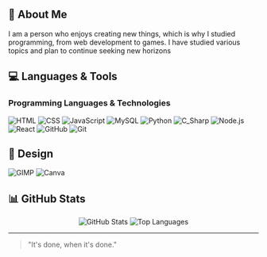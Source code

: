 ## 👋 About Me
I am a person who enjoys creating new things, which is why I studied programming, from web development to games. I have studied various topics and plan to continue seeking new horizons

## 💻 Languages & Tools
### Programming Languages & Technologies

<!-- Programming & tech badges -->
![HTML](https://img.shields.io/badge/HTML-E34F26?style=for-the-badge&logo=html5&logoColor=white)
![CSS](https://img.shields.io/badge/CSS-1572B6?style=for-the-badge&logo=css3&logoColor=white)
![JavaScript](https://img.shields.io/badge/JavaScript-F7DF1E?style=for-the-badge&logo=javascript&logoColor=black)
![MySQL](https://img.shields.io/badge/MySQL-4479A1?style=for-the-badge&logo=mysql&logoColor=white)
![Python](https://img.shields.io/badge/Python-3776AB?style=for-the-badge&logo=python&logoColor=white)
![C_Sharp](https://img.shields.io/badge/C%23-239120?style=for-the-badge&logo=c-sharp&logoColor=white)
![Node.js](https://img.shields.io/badge/Node.js-339933?style=for-the-badge&logo=node.js&logoColor=white)
![React](https://img.shields.io/badge/React-20232A?style=for-the-badge&logo=react&logoColor=61DAFB)
![GitHub](https://img.shields.io/badge/GitHub-181717?style=for-the-badge&logo=github&logoColor=white)
![Git](https://img.shields.io/badge/Git-F05032?style=for-the-badge&logo=git&logoColor=white)

## 🎨 Design

<!-- Design tool badges -->
![GIMP](https://img.shields.io/badge/GIMP-6B7574?style=for-the-badge&logo=gimp&logoColor=white)
![Canva](https://img.shields.io/badge/Canva-00C4CC?style=for-the-badge&logo=canva&logoColor=white)

## 📊 GitHub Stats

<p align="center">
  <img src="https://github-readme-stats.vercel.app/api?username=ZTestJohn&show_icons=true&theme=dark" alt="GitHub Stats" />
  <img src="https://github-readme-stats.vercel.app/api/top-langs/?username=ZTestJohn&layout=compact&theme=dark" alt="Top Languages" />
</p>

---

> "It's done, when it's done."
